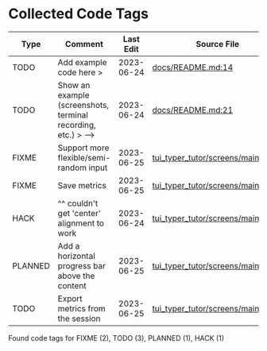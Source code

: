 # Collected Code Tags

| Type    | Comment                                                       | Last Edit   | Source File                                                                                                                                                          |
|---------|---------------------------------------------------------------|-------------|----------------------------------------------------------------------------------------------------------------------------------------------------------------------|
| TODO    | Add example code here >                                       | 2023-06-24  | [docs/README.md:14](https://github.com/KyleKing/tui-typer-tutor/blame/d8a0ba2e88fe38011c1a0f7ab5a6ce2ae555705d/docs/README.md#L14)                                   |
| TODO    | Show an example (screenshots, terminal recording, etc.) > --> | 2023-06-24  | [docs/README.md:21](https://github.com/KyleKing/tui-typer-tutor/blame/d8a0ba2e88fe38011c1a0f7ab5a6ce2ae555705d/docs/README.md#L21)                                   |
| FIXME   | Support more flexible/semi-random input                       | 2023-06-25  | [tui_typer_tutor/screens/main.py:24](https://github.com/KyleKing/tui-typer-tutor/blame/e9fbe5aa4ec3c0c9bfbd0c63dcb31d0191ff69fa/tui_typer_tutor/screens/main.py#L23) |
| FIXME   | Save metrics                                                  | 2023-06-25  | [tui_typer_tutor/screens/main.py:69](https://github.com/KyleKing/tui-typer-tutor/blame/fae760decc8dbb7e0adf3b905688a8a6e887358a/tui_typer_tutor/screens/main.py#L69) |
| HACK    | ^^ couldn't get 'center' alignment to work                    | 2023-06-24  | [tui_typer_tutor/screens/main.py:76](https://github.com/KyleKing/tui-typer-tutor/blame/def44b142bb64780034be79ea55e365b565cf5a4/tui_typer_tutor/screens/main.py#L64) |
| PLANNED | Add a horizontal progress bar above the content               | 2023-06-25  | [tui_typer_tutor/screens/main.py:78](https://github.com/KyleKing/tui-typer-tutor/blame/fae760decc8dbb7e0adf3b905688a8a6e887358a/tui_typer_tutor/screens/main.py#L78) |
| TODO    | Export metrics from the session                               | 2023-06-25  | [tui_typer_tutor/screens/main.py:93](https://github.com/KyleKing/tui-typer-tutor/blame/e9fbe5aa4ec3c0c9bfbd0c63dcb31d0191ff69fa/tui_typer_tutor/screens/main.py#L88) |

Found code tags for FIXME (2), TODO (3), PLANNED (1), HACK (1)

<!-- calcipy_skip_tags -->
